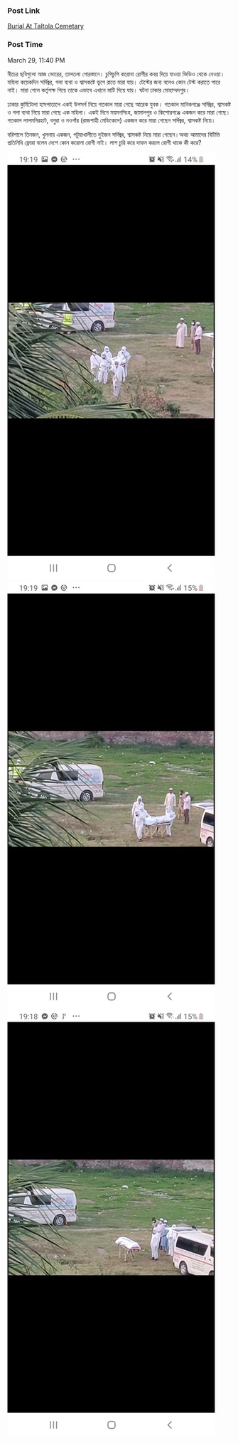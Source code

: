 <h3>Post Link</h3>
<a href="https://www.facebook.com/685352578/posts/10158187220332579/">Burial At Taltola Cemetary</a>
<h3>Post Time</h3>
<p>March 29, 11:40 PM</p>

<p>নীচের ছবিগুলো আজ ভোরের, তালতলা গোরস্তানে। চুপিচুপি করোনা রোগীর কবর দিয়ে যাওয়া ভিডিও থেকে নেওয়া। মহিলা কয়েকদিন সর্দিজ্বর, গলা ব্যথা ও শ্বাসকষ্টে ভুগে রাতে মারা যায়। টেস্টের জন্য বলেও কোন টেস্ট করাতে পারে নাই। মারা গেলে কর্তৃপক্ষ গিয়ে তাকে এভাবে এখানে মাটি দিয়ে যায়। ঘটনা ঢাকার মোহাম্মদপুর।</p>

<p>ঢাকার কুর্মিটোলা হাসপাতালে একই উপসর্গ নিয়ে গতকাল মারা গেছে আরেক যুবক। গতকাল মানিকগঞ্জে সর্দিজ্বর, শ্বাসকষ্ট ও গলা ব্যথা নিয়ে মারা গেছে এক মহিলা। একই দিনে ময়মনসিংহ, জামালপুর ও কিশোরগঞ্জে একজন করে মারা গেছে। গতকাল লালমনিরহাট, বগুরা ও নওগাঁর (রাজশাহী মেডিকেলে) একজন করে মারা গেছেন সর্দিজ্বর, শ্বাসকষ্ট নিয়ে। </p>

<p>বরিশালে তিনজন, খুলনায় একজন, পটুয়াখালীতে দুইজন সর্দিজ্বর, শ্বাসকষ্ট নিয়ে মারা গেছেন।অথচ আমাদের বিটিভি প্রতিনিধি ফ্লোরা বলেন দেশে কোন করোনা রোগী নাই।
লাশ চুরি করে দাফন করলে রোগী থাকে কী করে? </p>

<img src="../../images/taltola_1.jpg">
<img src="../../images/taltola_2.jpg">
<img src="../../images/taltola_3.jpg">